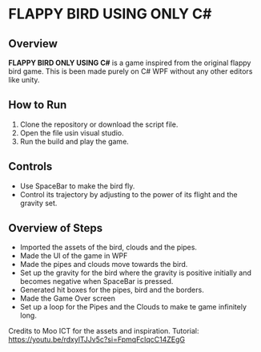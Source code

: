 
# FLAPPY BIRD USING ONLY C#

## Overview
**FLAPPY BIRD ONLY USING C#** is a game inspired from the original flappy bird game. This is been made purely on C# WPF without any other editors like unity.

## How to Run
1. Clone the repository or download the script file.
2. Open the file usin visual studio.
3. Run the build and play the game.
   

## Controls
- Use SpaceBar to make the bird fly.
- Control its trajectory by adjusting to the power of its flight and the gravity set.


## Overview of Steps
- Imported the assets of the bird, clouds and the pipes.
- Made the UI of the game in WPF
- Made the pipes and clouds move towards the bird.
- Set up the gravity for the bird where the gravity is positive initially and becomes negative when SpaceBar is pressed.
- Generated hit boxes for the pipes, bird and the borders.
- Made the Game Over screen
- Set up a loop for the Pipes and the Clouds to make te game infinitely long.


Credits to Moo ICT for the assets and inspiration.
Tutorial:
https://youtu.be/rdxylTJJv5c?si=FpmqFcIqcC14ZEgG



